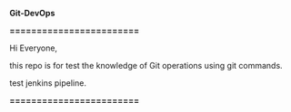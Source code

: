 **Git-DevOps**

**========================**

Hi Everyone,

this repo is for test the knowledge of Git operations using git commands.

test jenkins pipeline.

**========================**

